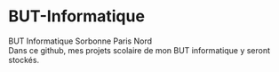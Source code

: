 # BUT-Informatique
BUT Informatique Sorbonne Paris Nord  
Dans ce github, mes projets scolaire de mon BUT informatique y seront stockés.
